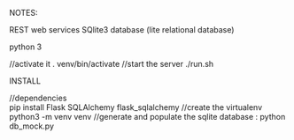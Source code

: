 NOTES:

REST web services
SQlite3 database (lite relational database) 

    
python 3

  //activate it
  . venv/bin/activate
  //start the server
  ./run.sh

INSTALL

//dependencies  
pip install Flask SQLAlchemy flask_sqlalchemy
//create the virtualenv
python3 -m venv venv
//generate and populate the sqlite database :
python db_mock.py